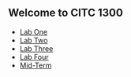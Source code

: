 ## Welcome to CITC 1300

<ul>
    <li><a href="LabOne/index.html">Lab One</a></li>
    <li><a href="LabTwo/index.html">Lab Two</a></li>
    <li><a href="LabThree/index.html">Lab Three</a></li>
    <li><a href="LabFour/index.html">Lab Four</a></li>
    <li><a href="LabFour/index.html">Mid-Term</a></li>
</ul>